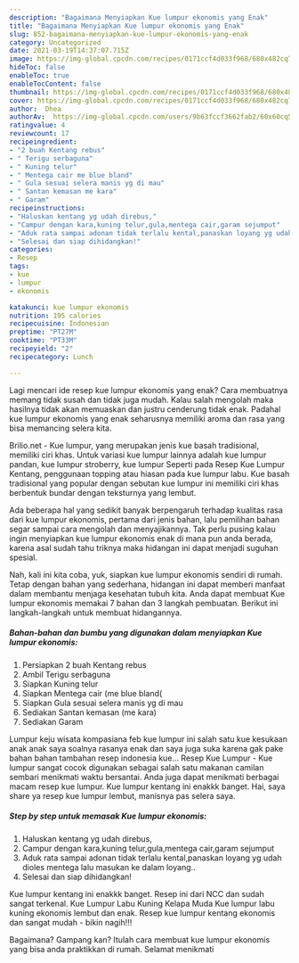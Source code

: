 ```yaml
---
description: "Bagaimana Menyiapkan Kue lumpur ekonomis yang Enak"
title: "Bagaimana Menyiapkan Kue lumpur ekonomis yang Enak"
slug: 852-bagaimana-menyiapkan-kue-lumpur-ekonomis-yang-enak
category: Uncategorized
date: 2021-03-19T14:37:07.715Z
image: https://img-global.cpcdn.com/recipes/0171ccf4d033f968/680x482cq70/kue-lumpur-ekonomis-foto-resep-utama.jpg
hideToc: false
enableToc: true
enableTocContent: false
thumbnail: https://img-global.cpcdn.com/recipes/0171ccf4d033f968/680x482cq70/kue-lumpur-ekonomis-foto-resep-utama.jpg
cover: https://img-global.cpcdn.com/recipes/0171ccf4d033f968/680x482cq70/kue-lumpur-ekonomis-foto-resep-utama.jpg
author:  Dhea
authorAv:  https://img-global.cpcdn.com/users/9b63fccf3662fab2/60x60cq50/avatar.jpg
ratingvalue: 4
reviewcount: 17
recipeingredient:
- "2 buah Kentang rebus"
- " Terigu serbaguna"
- " Kuning telur"
- " Mentega cair me blue bland"
- " Gula sesuai selera manis yg di mau"
- " Santan kemasan me kara"
- " Garam"
recipeinstructions:
- "Haluskan kentang yg udah direbus,"
- "Campur dengan kara,kuning telur,gula,mentega cair,garam sejumput"
- "Aduk rata sampai adonan tidak terlalu kental,panaskan loyang yg udah dioles mentega lalu masukan ke dalam loyang.."
- "Selesai dan siap dihidangkan!"
categories:
- Resep
tags:
- kue
- lumpur
- ekonomis

katakunci: kue lumpur ekonomis 
nutrition: 195 calories
recipecuisine: Indonesian
preptime: "PT27M"
cooktime: "PT33M"
recipeyield: "2"
recipecategory: Lunch

---
```



Lagi mencari ide resep kue lumpur ekonomis yang enak? Cara membuatnya memang tidak susah dan tidak juga mudah. Kalau salah mengolah maka hasilnya tidak akan memuaskan dan justru cenderung tidak enak. Padahal kue lumpur ekonomis yang enak seharusnya memiliki aroma dan rasa yang bisa memancing selera kita.


Brilio.net - Kue lumpur, yang merupakan jenis kue basah tradisional, memiliki ciri khas. Untuk variasi kue lumpur lainnya adalah kue lumpur pandan, kue lumpur stroberry, kue lumpur Seperti pada Resep Kue Lumpur Kentang, penggunaan topping atau hiasan pada kue lumpur labu. Kue basah tradisional yang popular dengan sebutan kue lumpur ini memiliki ciri khas berbentuk bundar dengan teksturnya yang lembut.

Ada beberapa hal yang sedikit banyak berpengaruh terhadap kualitas rasa dari kue lumpur ekonomis, pertama dari jenis bahan, lalu pemilihan bahan segar sampai cara mengolah dan menyajikannya. Tak perlu pusing kalau ingin menyiapkan kue lumpur ekonomis enak di mana pun anda berada, karena asal sudah tahu triknya maka hidangan ini dapat menjadi suguhan spesial.


Nah, kali ini kita coba, yuk, siapkan kue lumpur ekonomis sendiri di rumah. Tetap dengan bahan yang sederhana, hidangan ini dapat memberi manfaat dalam membantu menjaga kesehatan tubuh kita. Anda dapat membuat Kue lumpur ekonomis memakai 7 bahan dan 3 langkah pembuatan. Berikut ini langkah-langkah untuk membuat hidangannya.

<!--inarticleads1-->

##### Bahan-bahan dan bumbu yang digunakan dalam menyiapkan Kue lumpur ekonomis:

1. Persiapkan 2 buah Kentang rebus
1. Ambil  Terigu serbaguna
1. Siapkan  Kuning telur
1. Siapkan  Mentega cair (me blue bland(
1. Siapkan  Gula sesuai selera manis yg di mau
1. Sediakan  Santan kemasan (me kara)
1. Sediakan  Garam


Lumpur keju wisata kompasiana feb kue lumpur ini salah satu kue kesukaan anak anak saya soalnya rasanya enak dan saya juga suka karena gak pake bahan bahan tambahan resep indonesia kue… Resep Kue Lumpur - Kue lumpur sangat cocok digunakan sebagai salah satu makanan camilan sembari menikmati waktu bersantai. Anda juga dapat menikmati berbagai macam resep kue lumpur. Kue lumpur kentang ini enakkk banget. Hai, saya share ya resep kue lumpur lembut, manisnya pas selera saya. 

<!--inarticleads2-->

##### Step by step untuk memasak Kue lumpur ekonomis:

1. Haluskan kentang yg udah direbus,
1. Campur dengan kara,kuning telur,gula,mentega cair,garam sejumput
1. Aduk rata sampai adonan tidak terlalu kental,panaskan loyang yg udah dioles mentega lalu masukan ke dalam loyang..
1. Selesai dan siap dihidangkan!

Kue lumpur kentang ini enakkk banget. Resep ini dari NCC dan sudah sangat terkenal. Kue Lumpur Labu Kuning Kelapa Muda Kue lumpur labu kuning ekonomis lembut dan enak. Resep kue lumpur kentang ekonomis dan sangat mudah - bikin nagih!!! 

Bagaimana? Gampang kan? Itulah cara membuat kue lumpur ekonomis yang bisa anda praktikkan di rumah. Selamat menikmati
